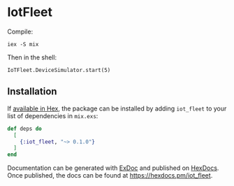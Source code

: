 # IotFleet

Compile:
```
iex -S mix
```

Then in the shell:

```
IoTFleet.DeviceSimulator.start(5)
```

## Installation

If [available in Hex](https://hex.pm/docs/publish), the package can be installed
by adding `iot_fleet` to your list of dependencies in `mix.exs`:

```elixir
def deps do
  [
    {:iot_fleet, "~> 0.1.0"}
  ]
end
```

Documentation can be generated with [ExDoc](https://github.com/elixir-lang/ex_doc)
and published on [HexDocs](https://hexdocs.pm). Once published, the docs can
be found at <https://hexdocs.pm/iot_fleet>.

